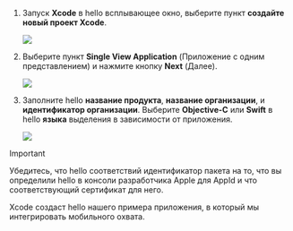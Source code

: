 1. Запуск **Xcode** в hello всплывающее окно, выберите пункт **создайте новый проект Xcode**.
   
    ![](./media/mobile-engagement-create-new-ios-app/xcode-new-project.png)
2. Выберите пункт **Single View Application** (Приложение с одним представлением) и нажмите кнопку **Next** (Далее).
   
    ![](./media/mobile-engagement-create-new-ios-app/xcode-simple-view.png)
3. Заполните hello **название продукта**, **название организации**, и **идентификатор организации**. Выберите **Objective-C** или **Swift** в hello **языка** выделения в зависимости от приложения.
   
    ![](./media/mobile-engagement-create-new-ios-app/xcode-project-props.png)

> [!IMPORTANT]
> Убедитесь, что hello соответствий идентификатор пакета на то, что вы определили hello в консоли разработчика Apple для AppId и что соответствующий сертификат для него. 
> 
> 

Xcode создаст hello нашего примера приложения, в который мы интегрировать мобильного охвата.

